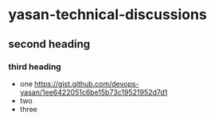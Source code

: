 # yasan-technical-discussions




## second heading


### third heading
* one  https://gist.github.com/devops-yasan/1ee6422051c6be15b73c19521952d7d1
* two
* three
